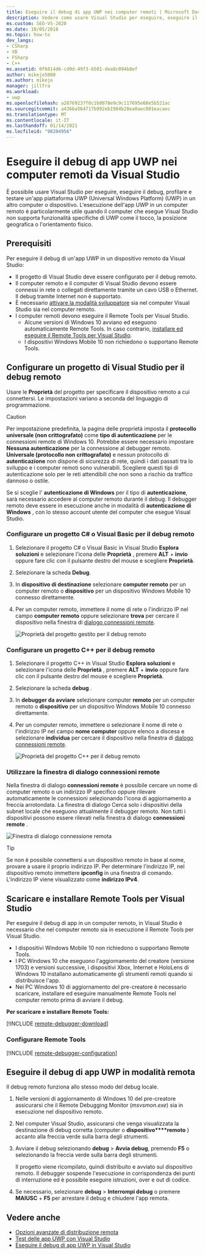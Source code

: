 ```yaml
---
title: Eseguire il debug di app UWP nei computer remoti | Microsoft Docs
description: Vedere come usare Visual Studio per eseguire, eseguire il debug, profilare e testare un'app piattaforma UWP (Universal Windows Platform) (UWP) in remoto in un altro computer o dispositivo.
ms.custom: SEO-VS-2020
ms.date: 10/05/2018
ms.topic: how-to
dev_langs:
- CSharp
- VB
- FSharp
- C++
ms.assetid: 0f6814d6-cd0d-49f3-b501-dea8c094b8ef
author: mikejo5000
ms.author: mikejo
manager: jillfra
ms.workload:
- uwp
ms.openlocfilehash: a28769237f0c1b0078e9c9c117695e68e5b521ac
ms.sourcegitcommit: a436ba564717b992eb1984b28ea0aec801eacaec
ms.translationtype: MT
ms.contentlocale: it-IT
ms.lasthandoff: 01/14/2021
ms.locfileid: "98204956"
---
```

# <a name="debug-uwp-apps-on-remote-machines-from-visual-studio"></a>Eseguire il debug di app UWP nei computer remoti da Visual Studio

È possibile usare Visual Studio per eseguire, eseguire il debug, profilare e testare un'app piattaforma UWP (Universal Windows Platform) (UWP) in un altro computer o dispositivo. L'esecuzione dell'app UWP in un computer remoto è particolarmente utile quando il computer che esegue Visual Studio non supporta funzionalità specifiche di UWP come il tocco, la posizione geografica o l'orientamento fisico.

## <a name="prerequisites"></a><a name="BKMK_Prerequisites"></a> Prerequisiti

Per eseguire il debug di un'app UWP in un dispositivo remoto da Visual Studio:

- Il progetto di Visual Studio deve essere configurato per il debug remoto.
- Il computer remoto e il computer di Visual Studio devono essere connessi in rete o collegati direttamente tramite un cavo USB o Ethernet. Il debug tramite Internet non è supportato.
- È necessario [attivare la modalità sviluppatore](/windows/uwp/get-started/enable-your-device-for-development) sia nel computer Visual Studio sia nel computer remoto.
- I computer remoti devono eseguire il Remote Tools per Visual Studio.
  - Alcune versioni di Windows 10 avviano ed eseguono automaticamente Remote Tools. In caso contrario, [installare ed eseguire il Remote Tools per Visual Studio](#BKMK_download).
  - I dispositivi Windows Mobile 10 non richiedono o supportano Remote Tools.

## <a name="configure-a-visual-studio-project-for-remote-debugging"></a><a name="BKMK_ConnectVS"></a> Configurare un progetto di Visual Studio per il debug remoto
<a name="BKMK_DirectConnect"></a> Usare le **Proprietà** del progetto per specificare il dispositivo remoto a cui connettersi. Le impostazioni variano a seconda del linguaggio di programmazione.

> [!CAUTION]
> Per impostazione predefinita, la pagina delle proprietà imposta il **protocollo universale (non crittografato)** come **tipo di autenticazione** per le connessioni remote di Windows 10. Potrebbe essere necessario impostare **Nessuna autenticazione** per la connessione al debugger remoto. **Universale (protocollo non crittografato)** e nessun protocollo di **autenticazione** non dispone di sicurezza di rete, quindi i dati passati tra lo sviluppo e i computer remoti sono vulnerabili. Scegliere questi tipi di autenticazione solo per le reti attendibili che non sono a rischio da traffico dannoso o ostile.
>
>Se si sceglie l' **autenticazione di Windows** per il tipo di **autenticazione**, sarà necessario accedere al computer remoto durante il debug. Il debugger remoto deve essere in esecuzione anche in modalità di **autenticazione di Windows** , con lo stesso account utente del computer che esegue Visual Studio.

### <a name="configure-a-c-or-visual-basic-project-for-remote-debugging"></a><a name="BKMK_Choosing_the_remote_device_for_C__and_Visual_Basic_projects"></a> Configurare un progetto C# o Visual Basic per il debug remoto

1. Selezionare il progetto C# o Visual Basic in Visual Studio **Esplora soluzioni** e selezionare l'icona delle **Proprietà** , premere **ALT** + **invio** oppure fare clic con il pulsante destro del mouse e scegliere **Proprietà**.

1. Selezionare la scheda **Debug**.

1. In **dispositivo di destinazione** selezionare **computer remoto** per un computer remoto o **dispositivo** per un dispositivo Windows Mobile 10 connesso direttamente.

1. Per un computer remoto, immettere il nome di rete o l'indirizzo IP nel campo **computer remoto** oppure selezionare **trova** per cercare il dispositivo nella finestra di [dialogo connessioni remote](#remote-connections).

    ![Proprietà del progetto gestito per il debug remoto](../debugger/media/vsrun_managed_projprop_remote.png "Proprietà del progetto di debug gestito")

### <a name="configure-a-c-project-for-remote-debugging"></a><a name="BKMK_Choosing_the_remote_device_for_JavaScript_and_C___projects"></a> Configurare un progetto C++ per il debug remoto

1. Selezionare il progetto C++ in Visual Studio **Esplora soluzioni** e selezionare l'icona delle **Proprietà** , premere **ALT** + **invio** oppure fare clic con il pulsante destro del mouse e scegliere **Proprietà**.

1. Selezionare la scheda **debug** .

3. In **debugger da avviare** selezionare computer **remoto** per un computer remoto o **dispositivo** per un dispositivo Windows Mobile 10 connesso direttamente.

1. Per un computer remoto, immettere o selezionare il nome di rete o l'indirizzo IP nel campo **nome computer** oppure elenco a discesa e selezionare **individua** per cercare il dispositivo nella finestra di [dialogo connessioni remote](#remote-connections).

    ![Proprietà del progetto C++ per il debug remoto](../debugger/media/vsrun_cpp_projprop_remote.png "Proprietà del progetto di debug C++")

### <a name="use-the-remote-connections-dialog-box"></a><a name="remote-connections"></a> Utilizzare la finestra di dialogo connessioni remote

Nella finestra di dialogo **connessioni remote** è possibile cercare un nome di computer remoto o un indirizzo IP specifico oppure rilevare automaticamente le connessioni selezionando l'icona di aggiornamento a freccia arrotondata. La finestra di dialogo Cerca solo i dispositivi della subnet locale che eseguono attualmente il debugger remoto. Non tutti i dispositivi possono essere rilevati nella finestra di dialogo **connessioni remote** .

 ![Finestra di dialogo connessione remota](../debugger/media/vsrun_selectremotedebuggerdlg.png "Finestra di dialogo connessioni remote")

>[!TIP]
>Se non è possibile connettersi a un dispositivo remoto in base al nome, provare a usare il proprio indirizzo IP. Per determinare l'indirizzo IP, nel dispositivo remoto immettere **ipconfig** in una finestra di comando. L'indirizzo IP viene visualizzato come **indirizzo IPv4**.

## <a name="download-and-install-the-remote-tools-for-visual-studio"></a><a name="BKMK_download"></a> Scaricare e installare Remote Tools per Visual Studio

Per eseguire il debug di app in un computer remoto, in Visual Studio è necessario che nel computer remoto sia in esecuzione il Remote Tools per Visual Studio.

- I dispositivi Windows Mobile 10 non richiedono o supportano Remote Tools.
- I PC Windows 10 che eseguono l'aggiornamento del creatore (versione 1703) e versioni successive, i dispositivi Xbox, Internet e HoloLens di Windows 10 installano automaticamente gli strumenti remoti quando si distribuisce l'app.
- Nei PC Windows 10 di aggiornamento del pre-creatore è necessario scaricare, installare ed eseguire manualmente Remote Tools nel computer remoto prima di avviare il debug.

**Per scaricare e installare Remote Tools:**

[!INCLUDE [remote-debugger-download](../debugger/includes/remote-debugger-download.md)]

### <a name="configure-the-remote-tools"></a><a name="BKMK_setup"></a> Configurare Remote Tools

[!INCLUDE [remote-debugger-configuration](../debugger/includes/remote-debugger-configuration.md)]

## <a name="debug-uwp-apps-remotely"></a><a name="BKMK_RunRemoteDebug"></a> Eseguire il debug di app UWP in modalità remota

Il debug remoto funziona allo stesso modo del debug locale.

1. Nelle versioni di aggiornamento di Windows 10 del pre-creatore assicurarsi che il Remote Debugging Monitor (*msvsmon.exe*) sia in esecuzione nel dispositivo remoto.

1. Nel computer Visual Studio, assicurarsi che venga visualizzata la destinazione di debug corretta (computer o **dispositivo****remoto** ) accanto alla freccia verde sulla barra degli strumenti.

1. Avviare il debug selezionando **debug**  >  **Avvia debug**, premendo **F5** o selezionando la freccia verde sulla barra degli strumenti.

   Il progetto viene ricompilato, quindi distribuito e avviato sul dispositivo remoto. Il debugger sospende l'esecuzione in corrispondenza dei punti di interruzione ed è possibile eseguire istruzioni, over e out di codice.

1. Se necessario, selezionare **debug**  >  **Interrompi debug** o premere **MAIUSC** + **F5** per arrestare il debug e chiudere l'app remota.

## <a name="see-also"></a>Vedere anche
- [Opzioni avanzate di distribuzione remota](/windows/uwp/debug-test-perf/deploying-and-debugging-uwp-apps#advanced-remote-deployment-options)
- [Test delle app UWP con Visual Studio](../test/unit-test-your-code.md)
- [Eseguire il debug di app UWP in Visual Studio](debugging-windows-store-and-windows-universal-apps.md)
